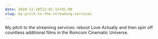 ```yaml
---
date: 2020-12-20T22:01:13+01:00
slug: my-pitch-to-the-streaming-services
---
```

My pitch to the streaming services: reboot Love Actually and then spin off countless additional films in the Romcom Cinematic Universe.


